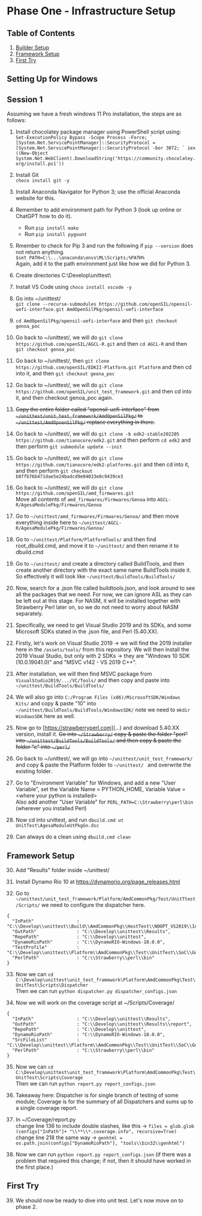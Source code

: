 # Phase One - Infrastructure Setup

## Table of Contents
1. [Builder Setup](#setting-up-for-windows)
2. [Framework Setup](#Framework-Setup)
3. [First Try](#First-Try)

## Setting Up for Windows

## Session 1

Assuming we have a fresh windows 11 Pro installation, the steps are as follows:
1) Install chocolatey package manager using PowerShell script using: <br>
```Set-ExecutionPolicy Bypass -Scope Process -Force; `
[System.Net.ServicePointManager]::SecurityProtocol = [System.Net.ServicePointManager]::SecurityProtocol -bor 3072; `
iex ((New-Object System.Net.WebClient).DownloadString('https://community.chocolatey.org/install.ps1')) ```

2) Install Git <br>
``` choco install git -y ```

3) Install Anaconda Navigator for Python 3; use the official Anaconda website for this.

4) Remember to add environment path for Python 3 (look up online or ChatGPT how to do it). <br>
    - Run ``` pip install mako ``` <br>
    - Run ``` pip install pygount ``` <br>

5) Rmember to check for Pip 3 and run the following if ``` pip --version ``` does not return anything. <br>
    ``` $set PATH=C:\...\anaconda\envs\ML\Scripts;%PATH% ``` <br>
    Again, add it to the path environment just like how we did for Python 3.

6) Create directories C:\Develop\unittest\

7) Install VS Code using ``` choco install vscode -y ```

8) Go into ~/unittest/ <br> 
``` git clone --recurse-submodules https://github.com/openSIL/opensil-uefi-interface.git AmdOpenSilPkg/opensil-uefi-interface ```

9) ``` cd AmdOpenSilPkg/opensil-uefi-interface ``` and then ``` git checkout genoa_poc ```

10) Go back to ~/unittest/, we will do ``` git clone https://github.com/openSIL/AGCL-R.git ``` and then ``` cd AGCL-R ``` and then ``` git checkout genoa_poc ```

11) Go back to ~/unittest/, then ``` git clone https://github.com/openSIL/EDKII-Platform.git Platform ``` and then cd into it, and then ``` git checkout geona_poc ```

12) Go back to ~/unittest/, we will do ``` git clone https://github.com/openSIL/unit_test_framework.git ``` and then cd into it, and then checkout genoa_poc again.

13) ~~Copy the entire folder called "opensil-uefi-interface" from ``` ~/unittest/unit_test_framework/AmdOpenSilPkg/ ``` to ``` ~/unittest/AmdOpoenSilPkg/ ``` replace everything in there.~~

14) Go back to ~/unittest/, we will do ``` git clone -b edk2-stable202205 https://github.com/tianocore/edk2.git ``` and then perform ``` cd edk2 ``` and then perform ``` git submodule update --init ```

15) Go back to ~/unittest/, we will do ``` git clone https://github.com/tianocore/edk2-platforms.git ``` and then cd into it, and then perform ``` git checkout b8ffb76b471dae5e24badcd9e04033e8c9439ce3 ```

16) Go back to ~/unittest/, we will do ``` git clone https://github.com/openSIL/amd_firmwares.git ``` <br>
Move all contents of ``` amd_firmwares/Firmwares/Genoa ``` into ``` AGCL-R/AgesaModulePkg/Firmwares/Genoa ```

17) Go to ``` ~/unittest/amd_firmwares/Firmwares/Genoa/ ``` and then move everything inside here to ```~/unittest/AGCL-R/AgesaModulePkg/Firmwares/Genoa/ ```

18) Go to ``` ~/unittest/Platform/PlatformTools/ ``` and then find root_dbuild.cmd, and move it to ``` ~/unittest/ ``` and then rename it to dbuild.cmd

19) Go to ``` ~/unittest/ ``` and create a directory called BuildTools, and then create another directory with the exact same name BuildTools inside it. So effectively it will look like ``` ~/unittest/BuildTools/BuildTools/ ```

20) Now, search for a .json file called buildtools.json, and look around to see all the packages that we need. For now, we can ignore ASL as they can be left out at this stage. For NASM, it will be installed together with Strawberry Perl later on, so we do not need to worry about NASM separately. 

21) Specifically, we need to get Visual Studio 2019 and its SDKs, and some Microsoft SDKs stated in the .json file, and Perl (5.40.XX).

22) Firstly, let's work on Visual Studio 2019 -> we will find the 2019 installer here in the ``` /assets/tools/ ``` from this repository. We will then install the 2019 Visual Studio, but only with 2 SDKs -> they are "Windows 10 SDK (10.0.19041.0)" and "MSVC v142 - VS 2019 C++". 

23) After installation, we will then find MSVC package from ``` VisualStudio2019/.../VC/Tools/ ``` and then copy and paste into ``` ~/unittest/BuildTools/BuildTools/ ```

24) We will also go into ``` C:/Program Files (x86)/MicrosoftSDK/Windows Kits/ ``` and copy & paste "10" into ``` ~/unittest/BuildTools/BuildTools/WindowsSDK/ ``` note we need to ``` mkdir WindowsSDK ``` here as well.

25) Now go to [https://strawberryperl.com](...) and download 5.40.XX version, install it. ~~Go into ``` ~/Strawberry/ ``` copy & paste the folder "perl" into ``` ~/unittest/BuildTools/BuildTools/ ``` and then copy & paste the folder "c" into ``` ~/perl/ ```~~

26) Go back to ~/unittest/, we will go into ``` ~/unittest/unit_test_framework/ ``` and copy & paste the Platform folder to ```~/unittest/ ``` and overwrite the existing folder. 
    
27) Go to "Environment Variable" for Windows, and add a new "User Variable", set the Variable Name = PYTHON_HOME, Variable Value = \<where your python is installed> <br>
Also add another "User Variable" for ``` PERL_PATH=C:\Strawberry\perl\bin ``` (wherever you installed Perl) 

28) Now cd into unittest, and run ``` dbuild.cmd ut UnitTest\AgesaModuleUtPkgGn.dsc ```

29) Can always do a clean using ``` dbuild.cmd clean ```





## Framework Setup

30) Add "Results" folder inside ~/unittest/

31) Install Dynamo Rio 10 at https://dynamorio.org/page_releases.html

32) Go to ``` ~/unittest/unit_test_framework/Platform/AmdCommonPkg/Test/UnitTtest/Scripts/ ``` we need to configure the dispatcher here. <br>
``` 
{
  "InPath"                : "C:\\Develop\\unittest\\Build\\AmdCommonPkg\\HostTest\\NOOPT_VS2019\\IA32",
  "OutPath"               : "C:\\Develop\\unittest\\Results",
  "RepoPath"              : "C:\\Develop\\unittest",
  "DynamoRioPath"         : "C:\\DynamoRIO-Windows-10.0.0",
  "TestProfile"           : "C:\\Develop\\unittest\\Platform\\AmdCommonPkg\\Test\\UnitTest\\SoC\\Gn\\GnUtMainProfile.json",
  "PerlPath"              : "C:\\Strawberry\\perl\\bin"
}  
```

33) Now we can ``` cd C:\Develop\unittest\unit_test_framework\Platform\AmdCommonPkg\Test\UnitTest\Scripts\Dispatcher ``` <br>
Then we can run ``` python dispatcher.py dispatcher_configs.json ``` 

34) Now we will work on the coverage script at ~/Scripts/Coverage/ <br>
```   
{
  "InPath"                : "C:\\Develop\\unittest\\Results",
  "OutPath"               : "C:\\Develop\\unittest\\Results\\report",
  "RepoPath"              : "C:\\Develop\\unittest",
  "DynamoRioPath"         : "C:\\DynamoRIO-Windows-10.0.0",
  "SrcFileList"           : "C:\\Develop\\unittest\\Platform\\AmdCommonPkg\\Test\\UnitTest\\SoC\\Gn\\GnSrcFileList.json",
  "PerlPath"              : "C:\\Strawberry\\perl\\bin"
}
```

35) Now we can ``` cd C:\Develop\unittest\unit_test_framework\Platform\AmdCommonPkg\Test\UnitTest\Scripts\Coverage ``` <br>
Then we can run ``` python report.py report_configs.json ```

36) Takeaway here: Dispatcher is for single branch of testing of some module; Coverage is for the summary of all Dispatchers and sums up to a single coverage report.

37) In ~/Coverage/report.py <br>
change line 136 to include double slashes, like this -> ``` files = glob.glob (configs["InPath"]+ "\\**\\*.coverage.info", recursive=True) ``` <br>
change line 218 the same way -> ``` genhtml = os.path.join(configs["DynamoRioPath"], "tools\\bin32\\genhtml") ```

38) Now we can run ``` python report.py report_configs.json ``` (if there was a problem that required this change; if not, then it should have worked in the first place.)





## First Try

39) We should now be ready to dive into unit test. Let's now move on to phase 2.